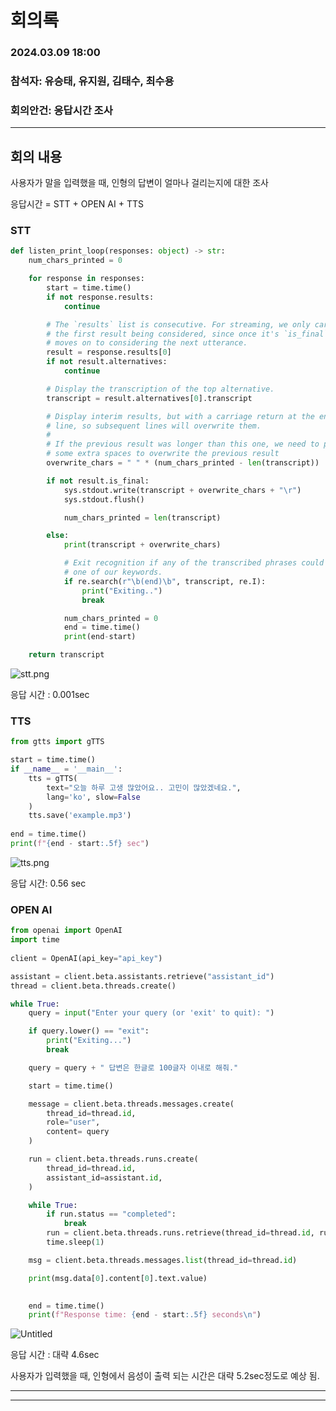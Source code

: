 # 회의록

### 2024.03.09 18:00

### 참석자: 유승태, 유지원, 김태수, 최수용

### 회의안건: 응답시간 조사

---

## 회의 내용

사용자가 말을 입력했을 때, 인형의 답변이 얼마나 걸리는지에 대한 조사

응답시간 = STT + OPEN AI + TTS

### STT

```python
def listen_print_loop(responses: object) -> str:
    num_chars_printed = 0

    for response in responses:
        start = time.time()
        if not response.results:
            continue

        # The `results` list is consecutive. For streaming, we only care about
        # the first result being considered, since once it's `is_final`, it
        # moves on to considering the next utterance.
        result = response.results[0]
        if not result.alternatives:
            continue

        # Display the transcription of the top alternative.
        transcript = result.alternatives[0].transcript

        # Display interim results, but with a carriage return at the end of the
        # line, so subsequent lines will overwrite them.
        #
        # If the previous result was longer than this one, we need to print
        # some extra spaces to overwrite the previous result
        overwrite_chars = " " * (num_chars_printed - len(transcript))

        if not result.is_final:
            sys.stdout.write(transcript + overwrite_chars + "\r")
            sys.stdout.flush()

            num_chars_printed = len(transcript)

        else:
            print(transcript + overwrite_chars)

            # Exit recognition if any of the transcribed phrases could be
            # one of our keywords.
            if re.search(r"\b(end)\b", transcript, re.I):
                print("Exiting..")
                break

            num_chars_printed = 0
            end = time.time()
            print(end-start)

    return transcript
```

![stt.png](%E1%84%92%E1%85%AC%E1%84%8B%E1%85%B4%E1%84%85%E1%85%A9%E1%86%A8%2026b352d2cbd345a9bbee05f9e6ec906c/stt.png)

응답 시간 : 0.001sec

### TTS

```python
from gtts import gTTS

start = time.time()
if __name__ = '__main__':
	tts = gTTS(
		text="오늘 하루 고생 많았어요.. 고민이 많았겠네요.",
		lang='ko', slow=False
	)
	tts.save('example.mp3')
	
end = time.time()
print(f"{end - start:.5f} sec")

```

![tts.png](%E1%84%92%E1%85%AC%E1%84%8B%E1%85%B4%E1%84%85%E1%85%A9%E1%86%A8%2026b352d2cbd345a9bbee05f9e6ec906c/tts.png)

응답 시간: 0.56 sec

### OPEN AI

```python
from openai import OpenAI
import time
  
client = OpenAI(api_key="api_key")

assistant = client.beta.assistants.retrieve("assistant_id")
thread = client.beta.threads.create()

while True:
    query = input("Enter your query (or 'exit' to quit): ")

    if query.lower() == "exit":
        print("Exiting...")
        break

    query = query + " 답변은 한글로 100글자 이내로 해줘."

    start = time.time()

    message = client.beta.threads.messages.create(
        thread_id=thread.id,
        role="user",
        content= query
    )

    run = client.beta.threads.runs.create(
        thread_id=thread.id,
        assistant_id=assistant.id,
    )

    while True:
        if run.status == "completed":
            break
        run = client.beta.threads.runs.retrieve(thread_id=thread.id, run_id=run.id)
        time.sleep(1)

    msg = client.beta.threads.messages.list(thread_id=thread.id)

    print(msg.data[0].content[0].text.value)

    
    end = time.time()
    print(f"Response time: {end - start:.5f} seconds\n")
```

![Untitled](%E1%84%92%E1%85%AC%E1%84%8B%E1%85%B4%E1%84%85%E1%85%A9%E1%86%A8%2026b352d2cbd345a9bbee05f9e6ec906c/Untitled.png)

응답 시간 : 대략 4.6sec

사용자가 입력했을 때, 인형에서 음성이 출력 되는 시간은 대략 5.2sec정도로 예상 됨.

---

---